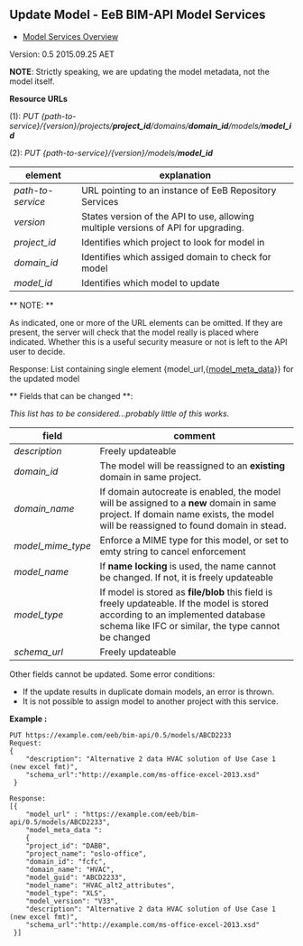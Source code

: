 ## Update Model - EeB BIM-API Model Services

* [Model Services Overview](./model_service.md)

Version: 0.5 2015.09.25 AET

**NOTE**: Strictly speaking, we are updating the model metadata, not the model itself.

**Resource URLs** 

(1): *PUT {path-to-service}/{version}/projects/**project_id**/domains/**domain_id**/models/**model_id***

(2): *PUT {path-to-service}/{version}/models/**model_id***

element | explanation
--------|-----------|
*path-to-service*	|URL pointing to an instance of EeB Repository Services|
*version*	|States version of the API to use, allowing multiple versions of API for upgrading.
*project_id*	|Identifies which project to look for model in 
*domain_id*	|Identifies which assiged domain to check for model 
*model_id*	| Identifies which model to update


** NOTE: **

As indicated, one or more of the URL elements can be omitted. If they are present, the server will check that the model really is placed where indicated. Whether this is a useful security measure or not is left to the API user to decide.

Response: List containing single element {model_url,{[model_meta_data](./a_schemata/model_meta_data.md)}} for the updated model

** Fields that can be changed **:

*This list has to be considered...probably little of this works.*

field|comment
---|--
*description* | Freely updateable
*domain_id* | The model will be reassigned to an **existing** domain in same project. 
*domain_name* | If  domain autocreate is enabled, the model will be assigned to a **new** domain in same project. If domain name exists, the model will be reassigned to found domain in stead.
*model_mime_type* | Enforce a MIME type for this model, or set to emty string to cancel enforcement
*model_name* | If **name locking** is used, the name cannot be changed. If not, it is freely updateable
*model_type* | If model is stored as **file/blob** this field is freely updateable. If the model is stored according to an implemented database schema like IFC or similar, the type cannot be changed
*schema_url*| Freely updateable

Other fields cannot be updated. Some error conditions:

* If the update results in duplicate domain models, an error is thrown.
* It is not possible to assign model to another project with this service.

**Example :**



```
PUT https://example.com/eeb/bim-api/0.5/models/ABCD2233
Request:
{
	"description": "Alternative 2 data HVAC solution of Use Case 1 (new excel fmt)",
	"schema_url":"http://example.com/ms-office-excel-2013.xsd"
 }

Response:
[{
    "model_url" : "https://example.com/eeb/bim-api/0.5/models/ABCD2233",
    "model_meta_data ":
    {
	"project_id": "DABB",
	"project_name": "oslo-office",
	"domain_id": "fcfc",
	"domain_name": "HVAC",
	"model_guid": "ABCD2233",
	"model_name": "HVAC_alt2_attributes",
	"model_type": "XLS",
	"model_version": "V33",
	"description": "Alternative 2 data HVAC solution of Use Case 1 (new excel fmt)",
	"schema_url":"http://example.com/ms-office-excel-2013.xsd"
 }]
```
